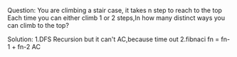 Question:
    You are climbing a stair case, it takes n step to reach to the top
    Each time you can either climb 1 or 2 steps,In how many distinct ways you can climb to the top?


Solution:
    1.DFS Recursion       but it can't AC,because time out
    2.fibnaci fn = fn-1 + fn-2       AC
